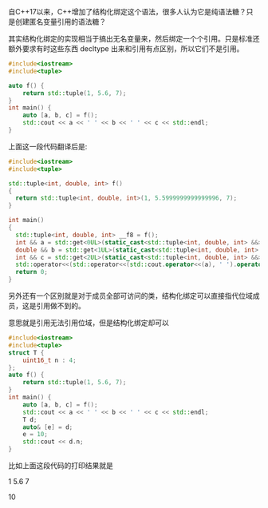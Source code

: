 自C++17以来，C++增加了结构化绑定这个语法，很多人认为它是纯语法糖？只是创建匿名变量引用的语法糖？

其实结构化绑定的实现相当于搞出无名变量来，然后绑定一个个引用。只是标准还额外要求有时这些东西 decltype 出来和引用有点区别，所以它们不是引用。


```C++
#include<iostream>
#include<tuple>

auto f() {
	return std::tuple(1, 5.6, 7);
}
int main() {
	auto [a, b, c] = f();
	std::cout << a << ' ' << b << ' ' << c << std::endl;
}
```
上面这一段代码翻译后是:
```C++
#include<iostream>
#include<tuple>

std::tuple<int, double, int> f()
{
  return std::tuple<int, double, int>(1, 5.5999999999999996, 7);
}

int main()
{
  std::tuple<int, double, int> __f8 = f();
  int && a = std::get<0UL>(static_cast<std::tuple<int, double, int> &&>(__f8));
  double && b = std::get<1UL>(static_cast<std::tuple<int, double, int> &&>(__f8));
  int && c = std::get<2UL>(static_cast<std::tuple<int, double, int> &&>(__f8));
  std::operator<<(std::operator<<(std::cout.operator<<(a), ' ').operator<<(b), ' ').operator<<(c).operator<<(std::endl);
  return 0;
}

```

另外还有一个区别就是对于成员全部可访问的类，结构化绑定可以直接指代位域成员，这是引用做不到的。

意思就是引用无法引用位域，但是结构化绑定却可以

```C++
#include<iostream>
#include<tuple>
struct T {
	uint16_t n : 4;
};
auto f() {
	return std::tuple(1, 5.6, 7);
}
int main() {
	auto [a, b, c] = f();
	std::cout << a << ' ' << b << ' ' << c << std::endl;
	T d;
	auto& [e] = d;
	e = 10;
	std::cout << d.n;
}
```
比如上面这段代码的打印结果就是

1 5.6 7

10
